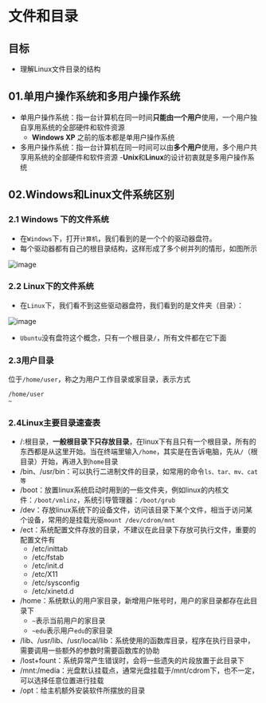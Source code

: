 # 文件和目录
## 目标
- 理解Linux文件目录的结构
## 01.单用户操作系统和多用户操作系统
- 单用户操作系统：指一台计算机在同一时间**只能由一个用户**使用，一个用户独自享用系统的全部硬件和软件资源
	- **Windows XP** 之前的版本都是单用户操作系统
- 多用户操作系统：指一台计算机在同一时间可以由**多个用户**使用，多个用户共享用系统的全部硬件和软件资源
	-**Unix**和**Linux**的设计初衷就是多用户操作系统
## 02.Windows和Linux文件系统区别
### 2.1 Windows 下的文件系统
- 在`Windows`下，打开`计算机`，我们看到的是一个个的驱动器盘符。
- 每个驱动器都有自己的根目录结构，这样形成了多个树并列的情形，如图所示

![image](https://user-images.githubusercontent.com/12490550/157354359-097932a1-6fb0-4984-befe-33fd137bc23f.png)

### 2.2 Linux下的文件系统
- 在`Linux`下，我们看不到这些驱动器盘符，我们看到的是文件夹（目录）：

![image](https://user-images.githubusercontent.com/12490550/157355674-856e1389-dbbc-4474-b1f3-1d2d2177bfbd.png)

- `Ubuntu`没有盘符这个概念，只有一个根目录`/`，所有文件都在它下面
### 2.3用户目录
位于`/home/user`，称之为用户工作目录或家目录，表示方式
```
/home/user
~
```
### 2.4Linux主要目录速查表
- /:根目录，**一般根目录下只存放目录**，在linux下有且只有一个根目录，所有的东西都是从这里开始。当在终端里输入`/home`，其实是在告诉电脑，先从`/`（根目录）开始，再进入到`home`目录
- /bin、/usr/bin：可以执行二进制文件的目录，如常用的命令`ls、tar、mv、cat等`
- /boot：放置linux系统启动时用到的一些文件夹，例如linux的内核文件：`/boot/vmlinz`，系统引导管理器：`/boot/grub`
- /dev：存放linux系统下的设备文件，访问该目录下某个文件，相当于访问某个设备，常用的是挂载光驱`mount /dev/cdrom/mnt`
- /ect：系统配置文件存放的目录，不建议在此目录下存放可执行文件，重要的配置文件有
	- /etc/inittab
	- /etc/fstab
	- /etc/init.d
	- /etc/X11
	- /etc/sysconfig
	- /etc/xinetd.d
- /home：系统默认的用户家目录，新增用户账号时，用户的家目录都存在此目录下
	- `~`表示当前用户的家目录
	- `~edu`表示用户`edu`的家目录
- /lib、/usr/lib、/usr/local/lib：系统使用的函数库目录，程序在执行目录中，需要调用一些额外的参数时需要函数库的协助
- /lost+fount：系统异常产生错误时，会将一些遗失的片段放置于此目录下
- /mnt:/media：光盘默认挂载点，通常光盘挂载于/mnt/cdrom下，也不一定，可以选择任意位置进行挂载
- /opt：给主机额外安装软件所摆放的目录
